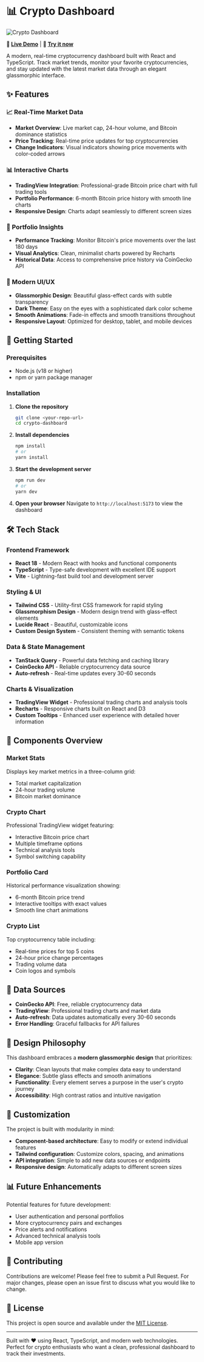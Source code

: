 # 📊 Crypto Dashboard

![Crypto Dashboard](./public/crypto-dashboard-hero.png)

**🔗 [Live Demo](https://your-app-name.lovable.app)** | **📱 [Try it now](https://your-app-name.lovable.app)**

A modern, real-time cryptocurrency dashboard built with React and TypeScript. Track market trends, monitor your favorite cryptocurrencies, and stay updated with the latest market data through an elegant glassmorphic interface.

## ✨ Features

### 📈 Real-Time Market Data
- **Market Overview**: Live market cap, 24-hour volume, and Bitcoin dominance statistics
- **Price Tracking**: Real-time price updates for top cryptocurrencies
- **Change Indicators**: Visual indicators showing price movements with color-coded arrows

### 📊 Interactive Charts
- **TradingView Integration**: Professional-grade Bitcoin price chart with full trading tools
- **Portfolio Performance**: 6-month Bitcoin price history with smooth line charts
- **Responsive Design**: Charts adapt seamlessly to different screen sizes

### 💼 Portfolio Insights
- **Performance Tracking**: Monitor Bitcoin's price movements over the last 180 days
- **Visual Analytics**: Clean, minimalist charts powered by Recharts
- **Historical Data**: Access to comprehensive price history via CoinGecko API

### 🎨 Modern UI/UX
- **Glassmorphic Design**: Beautiful glass-effect cards with subtle transparency
- **Dark Theme**: Easy on the eyes with a sophisticated dark color scheme
- **Smooth Animations**: Fade-in effects and smooth transitions throughout
- **Responsive Layout**: Optimized for desktop, tablet, and mobile devices

## 🚀 Getting Started

### Prerequisites
- Node.js (v18 or higher)
- npm or yarn package manager

### Installation

1. **Clone the repository**
   ```bash
   git clone <your-repo-url>
   cd crypto-dashboard
   ```

2. **Install dependencies**
   ```bash
   npm install
   # or
   yarn install
   ```

3. **Start the development server**
   ```bash
   npm run dev
   # or
   yarn dev
   ```

4. **Open your browser**
   Navigate to `http://localhost:5173` to view the dashboard

## 🛠️ Tech Stack

### Frontend Framework
- **React 18** - Modern React with hooks and functional components
- **TypeScript** - Type-safe development with excellent IDE support
- **Vite** - Lightning-fast build tool and development server

### Styling & UI
- **Tailwind CSS** - Utility-first CSS framework for rapid styling
- **Glassmorphism Design** - Modern design trend with glass-effect elements
- **Lucide React** - Beautiful, customizable icons
- **Custom Design System** - Consistent theming with semantic tokens

### Data & State Management
- **TanStack Query** - Powerful data fetching and caching library
- **CoinGecko API** - Reliable cryptocurrency data source
- **Auto-refresh** - Real-time updates every 30-60 seconds

### Charts & Visualization
- **TradingView Widget** - Professional trading charts and analysis tools
- **Recharts** - Responsive charts built on React and D3
- **Custom Tooltips** - Enhanced user experience with detailed hover information

## 📱 Components Overview

### Market Stats
Displays key market metrics in a three-column grid:
- Total market capitalization
- 24-hour trading volume  
- Bitcoin market dominance

### Crypto Chart
Professional TradingView widget featuring:
- Interactive Bitcoin price chart
- Multiple timeframe options
- Technical analysis tools
- Symbol switching capability

### Portfolio Card
Historical performance visualization showing:
- 6-month Bitcoin price trend
- Interactive tooltips with exact values
- Smooth line chart animations

### Crypto List
Top cryptocurrency table including:
- Real-time prices for top 5 coins
- 24-hour price change percentages
- Trading volume data
- Coin logos and symbols

## 🔄 Data Sources

- **CoinGecko API**: Free, reliable cryptocurrency data
- **TradingView**: Professional trading charts and market data
- **Auto-refresh**: Data updates automatically every 30-60 seconds
- **Error Handling**: Graceful fallbacks for API failures

## 🎨 Design Philosophy

This dashboard embraces a **modern glassmorphic design** that prioritizes:

- **Clarity**: Clean layouts that make complex data easy to understand
- **Elegance**: Subtle glass effects and smooth animations
- **Functionality**: Every element serves a purpose in the user's crypto journey
- **Accessibility**: High contrast ratios and intuitive navigation

## 🔧 Customization

The project is built with modularity in mind:

- **Component-based architecture**: Easy to modify or extend individual features
- **Tailwind configuration**: Customize colors, spacing, and animations
- **API integration**: Simple to add new data sources or endpoints
- **Responsive design**: Automatically adapts to different screen sizes

## 📊 Future Enhancements

Potential features for future development:
- User authentication and personal portfolios
- More cryptocurrency pairs and exchanges
- Price alerts and notifications
- Advanced technical analysis tools
- Mobile app version

## 🤝 Contributing

Contributions are welcome! Please feel free to submit a Pull Request. For major changes, please open an issue first to discuss what you would like to change.

## 📄 License

This project is open source and available under the [MIT License](LICENSE).

---

Built with ❤️ using React, TypeScript, and modern web technologies. Perfect for crypto enthusiasts who want a clean, professional dashboard to track their investments.